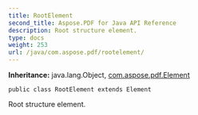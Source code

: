 ```yaml
---
title: RootElement
second_title: Aspose.PDF for Java API Reference
description: Root structure element.
type: docs
weight: 253
url: /java/com.aspose.pdf/rootelement/
---
```

**Inheritance:**
java.lang.Object, [com.aspose.pdf.Element](../../com.aspose.pdf/element)
```
public class RootElement extends Element
```

Root structure element.
